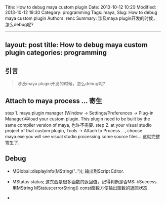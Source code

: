 Title: How to debug maya custom plugin 
Date: 2013-10-12 10:20
Modified: 2013-10-12 19:30
Category: programming
Tags: maya, 
Slug: How to debug maya custom plugin 
Authors: renc 
Summary: 涉及maya plugin开发的时候，怎么debug呢?

--- 
layout: post 
title: How to debug maya custom plugin 
categories: programming 
--- 

引言
----
> 涉及maya plugin开发的时候，怎么debug呢? 

Attach to maya process ... 寄生 
----
step 1. maya plugin manager (Window -> Settings/Preferences -> Plug-in Manager)中load your custom plugin. This plugin need to be built by the same compiler version of maya, 也许不需要. 
step 2. at your visual studio project of that custom plugin, Tools -> Attach to Process ..., choose maya.exe you will see visual studio processing some source files....这就完整寄生了. 

Debug
---- 
+ MGlobal::displayInfo(MString("..")); 输出到Script Editor. 

+ MStatus status; 这东西是很多函数的返回值，记得判断是否MS::kSuccess. 用MString MStatus::errorString() const函数方便输出函数的返回状态. 

+ 